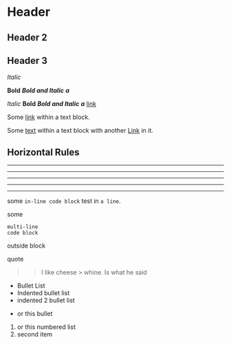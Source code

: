
# Header

## Header 2

## Header 3

*Italic*

**Bold**
***Bold and Italic***
***a***

_Italic_
__Bold__
___Bold and Italic___
___a___
[link](link)

Some [link](link) within a text block.

Some [text](link) within a text block with another [Link](Link) in it.

Horizontal Rules
---
***
___
* * *
_ _  _
*  *    *

some `in-line code block` test in `a line`.

some 
```
multi-line
code block
```
outside block

quote

> > I like cheese > whine.
> Is what he said

* Bullet List
 * Indented bullet list
  * indented 2 bullet list

- or this bullet

1. or this numbered list
2. second item
